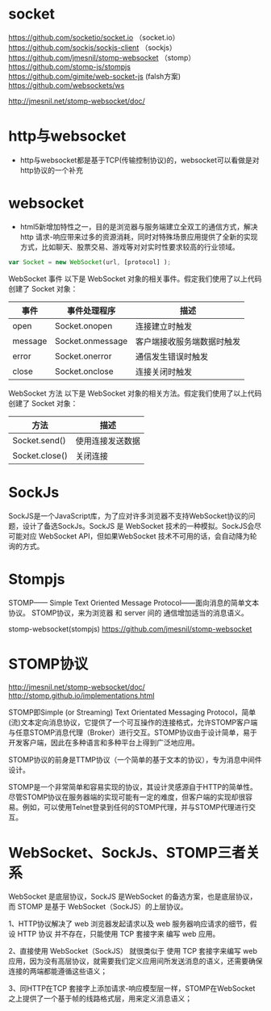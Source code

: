 # socket

https://github.com/socketio/socket.io （socket.io）  
https://github.com/sockjs/sockjs-client （sockjs）  
https://github.com/jmesnil/stomp-websocket （stomp）  
https://github.com/stomp-js/stompjs  
https://github.com/gimite/web-socket-js (falsh方案)  
https://github.com/websockets/ws  

http://jmesnil.net/stomp-websocket/doc/

# http与websocket

* http与websocket都是基于TCP(传输控制协议)的，websocket可以看做是对http协议的一个补充
#  websocket 

* html5新增加特性之一，目的是浏览器与服务端建立全双工的通信方式，解决 http 请求-响应带来过多的资源消耗，同时对特殊场景应用提供了全新的实现方式，比如聊天、股票交易、游戏等对对实时性要求较高的行业领域。

```js
var Socket = new WebSocket(url, [protocol] );
```

WebSocket 事件
以下是 WebSocket 对象的相关事件。假定我们使用了以上代码创建了 Socket 对象：

事件|	事件处理程序|描述
---|---|---
open|	Socket.onopen	|连接建立时触发
message	|Socket.onmessage	|客户端接收服务端数据时触发
error	|Socket.onerror	|通信发生错误时触发
close	|Socket.onclose	|连接关闭时触发

WebSocket 方法
以下是 WebSocket 对象的相关方法。假定我们使用了以上代码创建了 Socket 对象：

方法|	描述
---|---
Socket.send()|使用连接发送数据
Socket.close()	| 关闭连接

# SockJs

SockJS是一个JavaScript库，为了应对许多浏览器不支持WebSocket协议的问题，设计了备选SockJs。SockJS 是 WebSocket 技术的一种模拟。SockJS会尽可能对应 WebSocket API，但如果WebSocket 技术不可用的话，会自动降为轮询的方式。

# Stompjs

STOMP—— Simple Text Oriented Message Protocol——面向消息的简单文本协议。
STOMP协议，来为浏览器 和 server 间的 通信增加适当的消息语义。

stomp-websocket(stompjs) https://github.com/jmesnil/stomp-websocket


# STOMP协议

http://jmesnil.net/stomp-websocket/doc/  
http://stomp.github.io/implementations.html

STOMP即Simple (or Streaming) Text Orientated Messaging Protocol，简单(流)文本定向消息协议，它提供了一个可互操作的连接格式，允许STOMP客户端与任意STOMP消息代理（Broker）进行交互。STOMP协议由于设计简单，易于开发客户端，因此在多种语言和多种平台上得到广泛地应用。

STOMP协议的前身是TTMP协议（一个简单的基于文本的协议），专为消息中间件设计。

STOMP是一个非常简单和容易实现的协议，其设计灵感源自于HTTP的简单性。尽管STOMP协议在服务器端的实现可能有一定的难度，但客户端的实现却很容易。例如，可以使用Telnet登录到任何的STOMP代理，并与STOMP代理进行交互。



# WebSocket、SockJs、STOMP三者关系

WebSocket 是底层协议，SockJS 是WebSocket 的备选方案，也是底层协议，而 STOMP 是基于 WebSocket（SockJS）的上层协议。

1、HTTP协议解决了 web 浏览器发起请求以及 web 服务器响应请求的细节，假设 HTTP 协议 并不存在，只能使用 TCP 套接字来 编写 web 应用。

2、直接使用 WebSocket（SockJS） 就很类似于 使用 TCP 套接字来编写 web 应用，因为没有高层协议，就需要我们定义应用间所发送消息的语义，还需要确保连接的两端都能遵循这些语义；

3、同HTTP在TCP 套接字上添加请求-响应模型层一样，STOMP在WebSocket 之上提供了一个基于帧的线路格式层，用来定义消息语义；
